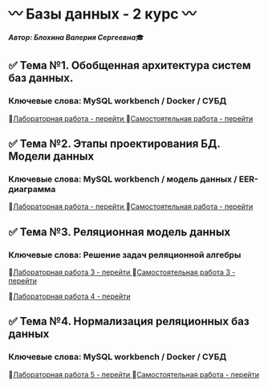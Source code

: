 # :wavy_dash: Базы данных - 2 курс :wavy_dash:

***Автор: Блохина Валерия Сергеевна***:mortar_board:


## :white_check_mark: Тема №1. Обобщенная архитектура систем баз данных.
### Ключевые слова: MySQL workbench / Docker / СУБД
:small_orange_diamond:[Лабораторная работа - перейти ](https://github.com/BlohinaValeria/database/tree/main/first%20topic/LAB)
:small_orange_diamond:[Самостоятельная работа - перейти ](https://github.com/BlohinaValeria/database/tree/main/first%20topic/independent%20work)

## :white_check_mark: Тема №2. Этапы проектирования БД. Модели данных
### Ключевые слова: MySQL workbench / модель данных / EER-диаграмма
:small_orange_diamond:[Лабораторная работа - перейти ](https://github.com/BlohinaValeria/database/tree/main/second%20topic/LAB)
:small_orange_diamond:[Самостоятельная работа - перейти ](https://github.com/BlohinaValeria/database/tree/main/second%20topic/independent%20work)

## :white_check_mark: Тема №3. Реляционная модель данных
### Ключевые слова: Решение задач реляционной алгебры
:small_orange_diamond:[Лабораторная работа 3 - перейти ](https://github.com/BlohinaValeria/database/tree/main/third%20topic/LAB)
:small_orange_diamond:[Самостоятельная работа 3 - перейти ](https://github.com/BlohinaValeria/database/tree/main/third%20topic/independent%20work)

:small_orange_diamond:[Лабораторная работа 4 - перейти ](https://github.com/BlohinaValeria/database/tree/main/fourth%20topic%20/LAB)

## :white_check_mark: Тема №4. Нормализация реляционных баз данных
### Ключевые слова: MySQL workbench / Docker / СУБД
:small_orange_diamond:[Лабораторная работа 5 - перейти ](https://github.com/BlohinaValeria/database/tree/main/fifth%20topic/LAB)
:small_orange_diamond:[Самостоятельная работа - перейти ](https://github.com/BlohinaValeria/database/tree/main/fifth%20topic/independent%20work)

